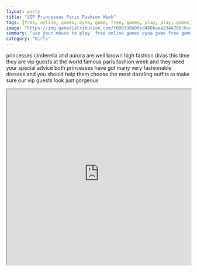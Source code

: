 ```yaml
---
layout: posts
title: "VIP Princesses Paris Fashion Week"
tags: [free, online, games, oyna, game, free, games, play, play, games]
image: "https://img.gamedistribution.com/f098138eb0cd4086aea234e786c6ce06.jpg"
summary: "use your mouse to play  free online games oyna game free games play play games"
category: "Girls"
---
```


princesses cinderella and aurora are well known high fashion divas this time they are vip guests at the world famous paris fashion week and they need your special advice both princesses have got many very fashionable dresses and you should help them choose the most dazzling outfits to make sure our vip guests look just gorgeous

<iframe width="100%" height="480px;" src="https://html5.gamedistribution.com/f098138eb0cd4086aea234e786c6ce06/"></iframe>